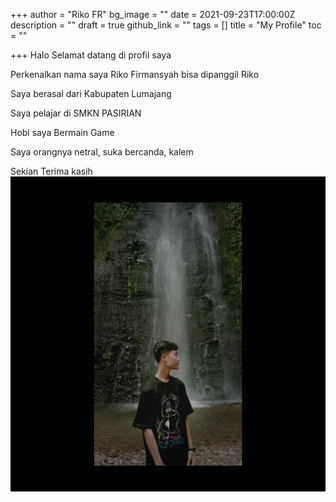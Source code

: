 +++
author = "Riko FR"
bg_image = ""
date = 2021-09-23T17:00:00Z
description = ""
draft = true
github_link = ""
tags = []
title = "My Profile"
toc = ""

+++
Halo Selamat datang di profil saya

Perkenalkan nama saya Riko Firmansyah bisa dipanggil Riko

Saya berasal dari Kabupaten Lumajang

Saya pelajar di SMKN PASIRIAN

Hobi saya Bermain Game 

Saya orangnya netral, suka bercanda, kalem

Sekian Terima kasih ️![](/uploads/20210516_201446.jpg)